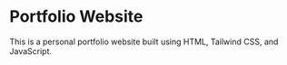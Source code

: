 # Portfolio Website

This is a personal portfolio website built using HTML, Tailwind CSS, and JavaScript.